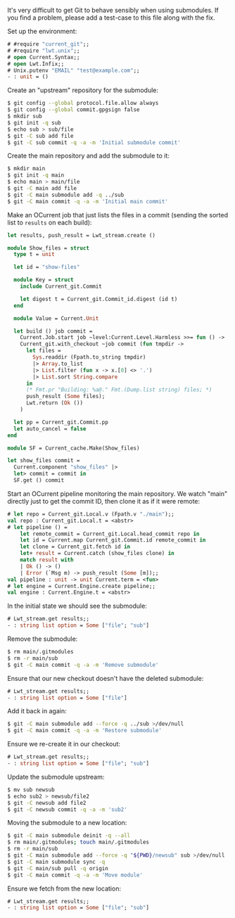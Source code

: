 It's very difficult to get Git to behave sensibly when using submodules.
If you find a problem, please add a test-case to this file along with the fix.

Set up the environment:

```ocaml
# #require "current_git";;
# #require "lwt.unix";;
# open Current.Syntax;;
# open Lwt.Infix;;
# Unix.putenv "EMAIL" "test@example.com";;
- : unit = ()
```

Create an "upstream" repository for the submodule:

```sh
$ git config --global protocol.file.allow always
$ git config --global commit.gpgsign false
$ mkdir sub
$ git init -q sub
$ echo sub > sub/file
$ git -C sub add file
$ git -C sub commit -q -a -m 'Initial submodule commit'
```

Create the main repository and add the submodule to it:

```sh
$ mkdir main
$ git init -q main
$ echo main > main/file
$ git -C main add file
$ git -C main submodule add -q ../sub
$ git -C main commit -q -a -m 'Initial main commit'
```

Make an OCurrent job that just lists the files in a commit
(sending the sorted list to `results` on each build):

```ocaml
let results, push_result = Lwt_stream.create ()

module Show_files = struct
  type t = unit

  let id = "show-files"

  module Key = struct
    include Current_git.Commit

    let digest t = Current_git.Commit_id.digest (id t)
  end

  module Value = Current.Unit

  let build () job commit =
    Current.Job.start job ~level:Current.Level.Harmless >>= fun () ->
    Current_git.with_checkout ~job commit (fun tmpdir ->
      let files =
        Sys.readdir (Fpath.to_string tmpdir)
        |> Array.to_list
        |> List.filter (fun x -> x.[0] <> '.')
        |> List.sort String.compare
      in
      (* Fmt.pr "Building: %a@." Fmt.(Dump.list string) files; *)
      push_result (Some files);
      Lwt.return (Ok ())
    )

  let pp = Current_git.Commit.pp
  let auto_cancel = false
end

module SF = Current_cache.Make(Show_files)

let show_files commit =
  Current.component "show_files" |>
  let> commit = commit in
  SF.get () commit
```

Start an OCurrent pipeline monitoring the main repository.
We watch "main" directly just to get the commit ID, then clone it as if it were remote:

```ocaml
# let repo = Current_git.Local.v (Fpath.v "./main");;
val repo : Current_git.Local.t = <abstr>
# let pipeline () =
    let remote_commit = Current_git.Local.head_commit repo in
    let id = Current.map Current_git.Commit.id remote_commit in
    let clone = Current_git.fetch id in
    let+ result = Current.catch (show_files clone) in
    match result with
    | Ok () -> ()
    | Error (`Msg m) -> push_result (Some [m]);;
val pipeline : unit -> unit Current.term = <fun>
# let engine = Current.Engine.create pipeline;;
val engine : Current.Engine.t = <abstr>
```

In the initial state we should see the submodule:

```ocaml
# Lwt_stream.get results;;
- : string list option = Some ["file"; "sub"]
```

Remove the submodule:

```sh
$ rm main/.gitmodules
$ rm -r main/sub
$ git -C main commit -q -a -m 'Remove submodule'
```

Ensure that our new checkout doesn't have the deleted submodule:

```ocaml
# Lwt_stream.get results;;
- : string list option = Some ["file"]
```

Add it back in again:

```sh
$ git -C main submodule add --force -q ../sub >/dev/null
$ git -C main commit -q -a -m 'Restore submodule'
```

Ensure we re-create it in our checkout:

```ocaml
# Lwt_stream.get results;;
- : string list option = Some ["file"; "sub"]
```

Update the submodule upstream:

```sh
$ mv sub newsub
$ echo sub2 > newsub/file2
$ git -C newsub add file2
$ git -C newsub commit -q -a -m 'sub2'
```

Moving the submodule to a new location:

```sh
$ git -C main submodule deinit -q --all
$ rm main/.gitmodules; touch main/.gitmodules
$ rm -r main/sub
$ git -C main submodule add --force -q "${PWD}/newsub" sub >/dev/null
$ git -C main submodule sync -q
$ git -C main/sub pull -q origin
$ git -C main commit -q -a -m 'Move module'
```

Ensure we fetch from the new location:

```ocaml
# Lwt_stream.get results;;
- : string list option = Some ["file"; "sub"]
```
